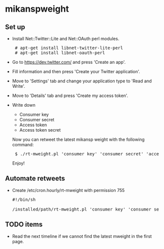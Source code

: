 mikanspweight
=============

Set up
------

 + Install Net::Twitter::Lite and Net::OAuth perl modules.

   <pre>
    # apt-get install libnet-twitter-lite-perl
    # apt-get install libnet-oauth-perl
   </pre>

 + Go to https://dev.twitter.com/ and press 'Create an app'.

 + Fill information and then press 'Create your Twitter application'.

 + Move to 'Settings' tab and change your application type to 'Read and Write'.

 + Move to 'Details' tab and press 'Create my access token'.

 + Write down

   * Consumer key
   * Consumer secret
   * Access token
   * Access token secret

   Now you can retweet the latest mikansp weight with the following command:

   <pre>
    $ ./rt-mweight.pl 'consumer key' 'consumer secret' 'access token' 'access token secret'
   </pre>

   Enjoy!


Automate retweets
-----------------

 + Create /etc/cron.hourly/rt-mweight with permission 755

   <pre>
   #!/bin/sh
   
   /installed/path/rt-mweight.pl 'consumer key' 'consumer secret' 'access token' 'access token secret'
   </pre>


TODO items
----------

 + Read the next timeline if we cannot find the latest mweight in the
   first page.
